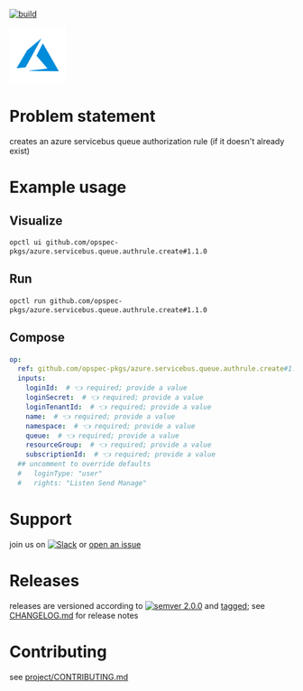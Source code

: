 [![build](https://github.com/opspec-pkgs/azure.servicebus.queue.authrule.create/actions/workflows/build.yml/badge.svg)](https://github.com/opspec-pkgs/azure.servicebus.queue.authrule.create/actions/workflows/build.yml)


<img src="icon.svg" alt="icon" height="100px">

# Problem statement

creates an azure servicebus queue authorization rule (if it doesn't already exist)

# Example usage

## Visualize

```shell
opctl ui github.com/opspec-pkgs/azure.servicebus.queue.authrule.create#1.1.0
```

## Run

```
opctl run github.com/opspec-pkgs/azure.servicebus.queue.authrule.create#1.1.0
```

## Compose

```yaml
op:
  ref: github.com/opspec-pkgs/azure.servicebus.queue.authrule.create#1.1.0
  inputs:
    loginId:  # 👈 required; provide a value
    loginSecret:  # 👈 required; provide a value
    loginTenantId:  # 👈 required; provide a value
    name:  # 👈 required; provide a value
    namespace:  # 👈 required; provide a value
    queue:  # 👈 required; provide a value
    resourceGroup:  # 👈 required; provide a value
    subscriptionId:  # 👈 required; provide a value
  ## uncomment to override defaults
  #   loginType: "user"
  #   rights: "Listen Send Manage"
```

# Support

join us on
[![Slack](https://img.shields.io/badge/slack-opctl-E01563.svg)](https://join.slack.com/t/opctl/shared_invite/zt-51zodvjn-Ul_UXfkhqYLWZPQTvNPp5w)
or
[open an issue](https://github.com/opspec-pkgs/azure.servicebus.queue.authrule.create/issues)

# Releases

releases are versioned according to
[![semver 2.0.0](https://img.shields.io/badge/semver-2.0.0-brightgreen.svg)](http://semver.org/spec/v2.0.0.html)
and [tagged](https://git-scm.com/book/en/v2/Git-Basics-Tagging); see
[CHANGELOG.md](CHANGELOG.md) for release notes

# Contributing

see
[project/CONTRIBUTING.md](https://github.com/opspec-pkgs/project/blob/main/CONTRIBUTING.md)
